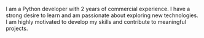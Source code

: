 I am a Python developer with 2 years of commercial experience. I have a strong desire to learn and am passionate about exploring new technologies. I am highly motivated to develop my skills and contribute to meaningful projects.
